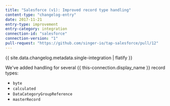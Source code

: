 ```yaml
---
title: "Salesforce (v1): Improved record type handling"
content-type: "changelog-entry"
date: 2017-11-21
entry-type: improvement
entry-category: integration
connection-id: "salesforce"
connection-version: "1"
pull-request: "https://github.com/singer-io/tap-salesforce/pull/12"
---
```

{{ site.data.changelog.metadata.single-integration | flatify }}

We've added handling for several {{ this-connection.display_name }} record types:

- `byte`
- `calculated`
- `DataCategoryGroupReference`
- `masterRecord`